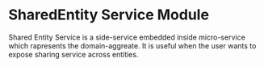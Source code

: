 # SharedEntity Service Module

Shared Entity Service is a side-service embedded inside micro-service which rapresents the domain-aggreate.
It is useful when the user wants to expose sharing service across entities.